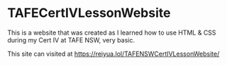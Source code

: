 # TAFECertIVLessonWebsite
This is a website that was created as I learned how to use HTML & CSS during my Cert IV at TAFE NSW, very basic.

This site can visited at https://reiyua.lol/TAFENSWCertIVLessonWebsite/
